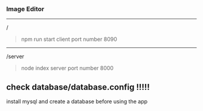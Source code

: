 ### Image Editor 


---
/
> npm run start
> client port number 8090


---
/server
> node index
> server port number 8000


## check database/database.config !!!!!
install mysql and create a database before using the app


